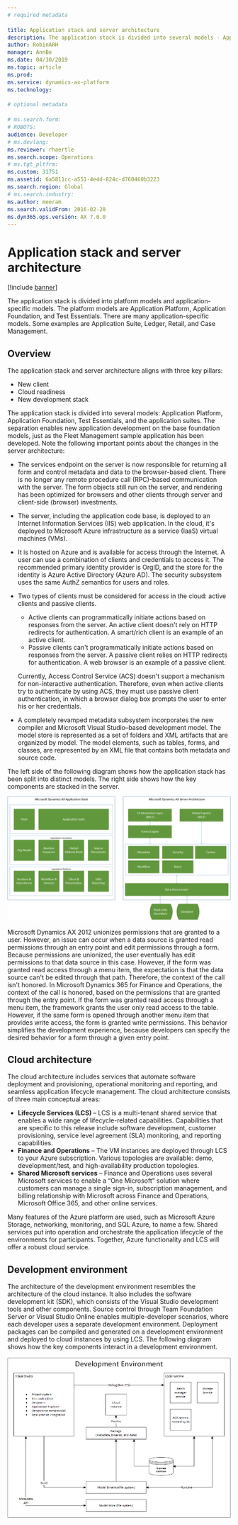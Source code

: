 ```yaml
---
# required metadata

title: Application stack and server architecture
description: The application stack is divided into several models - Application Platform, Application Foundation, Test Essentials, and the application suites. 
author: RobinARH
manager: AnnBe
ms.date: 04/30/2019
ms.topic: article
ms.prod: 
ms.service: dynamics-ax-platform
ms.technology: 

# optional metadata

# ms.search.form: 
# ROBOTS: 
audience: Developer
# ms.devlang: 
ms.reviewer: rhaertle
ms.search.scope: Operations
# ms.tgt_pltfrm: 
ms.custom: 31751
ms.assetid: 6a5811cc-a551-4e4d-824c-d760460b3223
ms.search.region: Global
# ms.search.industry: 
ms.author: meeram
ms.search.validFrom: 2016-02-28
ms.dyn365.ops.version: AX 7.0.0
---
```


# Application stack and server architecture

[!include [banner](../includes/banner.md)]

The application stack is divided into platform models and application-specific models. The platform models are Application Platform, Application Foundation, and Test Essentials. There are many application-specific models. Some examples are Application Suite, Ledger, Retail, and Case Management.

Overview
--------

The application stack and server architecture aligns with three key pillars:

-   New client
-   Cloud readiness
-   New development stack

The application stack is divided into several models: Application Platform, Application Foundation, Test Essentials, and the application suites. The separation enables new application development on the base foundation models, just as the Fleet Management sample application has been developed. Note the following important points about the changes in the server architecture:

-   The services endpoint on the server is now responsible for returning all form and control metadata and data to the browser-based client. There is no longer any remote procedure call (RPC)-based communication with the server. The form objects still run on the server, and rendering has been optimized for browsers and other clients through server and client-side (browser) investments.
-   The server, including the application code base, is deployed to an Internet Information Services (IIS) web application. In the cloud, it's deployed to Microsoft Azure infrastructure as a service (IaaS) virtual machines (VMs).
-   It is hosted on Azure and is available for access through the Internet. A user can use a combination of clients and credentials to access it. The recommended primary identity provider is OrgID, and the store for the identity is Azure Active Directory (Azure AD). The security subsystem uses the same AuthZ semantics for users and roles.
-   Two types of clients must be considered for access in the cloud: active clients and passive clients.
    -   Active clients can programmatically initiate actions based on responses from the server. An active client doesn't rely on HTTP redirects for authentication. A smart/rich client is an example of an active client.
    -   Passive clients can't programmatically initiate actions based on responses from the server. A passive client relies on HTTP redirects for authentication. A web browser is an example of a passive client.

    Currently, Access Control Service (ACS) doesn't support a mechanism for non-interactive authentication. Therefore, even when active clients try to authenticate by using ACS, they must use passive client authentication, in which a browser dialog box prompts the user to enter his or her credentials.
-   A completely revamped metadata subsystem incorporates the new compiler and Microsoft Visual Studio–based development model. The model store is represented as a set of folders and XML artifacts that are organized by model. The model elements, such as tables, forms, and classes, are represented by an XML file that contains both metadata and source code.

The left side of the following diagram shows how the application stack has been split into distinct models. The right side shows how the key components are stacked in the server. 

[![Architecture drawing](./media/ArchitectureDrawing1.png)](./media/ArchitectureDrawing1.png)   

Microsoft Dynamics AX 2012 unionizes permissions that are granted to a user. However, an issue can occur when a data source is granted read permissions through an entry point and edit permissions through a form. Because permissions are unionized, the user eventually has edit permissions to that data source in this case. However, if the form was granted read access through a menu item, the expectation is that the data source can't be edited through that path. Therefore, the context of the call isn't honored. In Microsoft Dynamics 365 for Finance and Operations, the context of the call is honored, based on the permissions that are granted through the entry point. If the form was granted read access through a menu item, the framework grants the user only read access to the table. However, if the same form is opened through another menu item that provides write access, the form is granted write permissions. This behavior simplifies the development experience, because developers can specify the desired behavior for a form through a given entry point.

## Cloud architecture
The cloud architecture includes services that automate software deployment and provisioning, operational monitoring and reporting, and seamless application lifecycle management. The cloud architecture consists of three main conceptual areas:

-   **Lifecycle Services (LCS)** – LCS is a multi-tenant shared service that enables a wide range of lifecycle-related capabilities. Capabilities that are specific to this release include software development, customer provisioning, service level agreement (SLA) monitoring, and reporting capabilities.
-   **Finance and Operations** – The VM instances are deployed through LCS to your Azure subscription. Various topologies are available: demo, development/test, and high-availability production topologies.
-   **Shared Microsoft services** – Finance and Operations uses several Microsoft services to enable a “One Microsoft” solution where customers can manage a single sign-in, subscription management, and billing relationship with Microsoft across Finance and Operations, Microsoft Office 365, and other online services.

Many features of the Azure platform are used, such as Microsoft Azure Storage, networking, monitoring, and SQL Azure, to name a few.  Shared services put into operation and orchestrate the application lifecycle of the environments for participants. Together, Azure functionality and LCS will offer a robust cloud service.

## Development environment
The architecture of the development environment resembles the architecture of the cloud instance. It also includes the software development kit (SDK), which consists of the Visual Studio development tools and other components. Source control through Team Foundation Server or Visual Studio Online enables multiple-developer scenarios, where each developer uses a separate development environment. Deployment packages can be compiled and generated on a development environment and deployed to cloud instances by using LCS. The following diagram shows how the key components interact in a development environment.

![Development architecture, Visual Studio, local runtime, and cloud deployment](./media/dev-environ.png)
